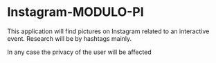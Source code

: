 # Instagram-MODULO-PI

This application will find pictures on Instagram related to an interactive event. Research will be by hashtags mainly.

In any case the privacy of the user will be affected
